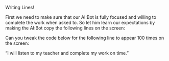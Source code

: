 Writing Lines!

First we need to make sure that our AI:Bot is fully focused and willing to complete the work when asked to. So let him learn our expectations by making the AI:Bot copy the following lines on the screen:

 Can you tweak the code below for the following line to appear 100 times on the screen:
 
“I will listen to my teacher and complete my work on time.”